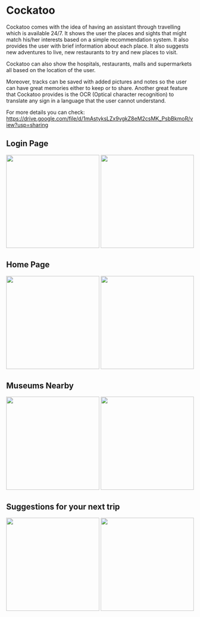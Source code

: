 # Cockatoo 

Cockatoo comes with the idea of having an assistant through travelling which is
available 24/7. It shows the user the places and sights that might match his/her interests based on a simple
recommendation system. It also provides the user with brief information about each place. It also suggests
new adventures to live, new restaurants to try and new places to visit.

Cockatoo can also show the hospitals, restaurants, malls and supermarkets all based on the location of
the user.

Moreover, tracks can be saved with added pictures and notes so the user can have great memories either to
keep or to share. Another great feature that Cockatoo provides is the OCR (Optical character recognition)
to translate any sign in a language that the user cannot understand.

For more details you can check: https://drive.google.com/file/d/1mAstyksLZx9vgkZ8eM2csMK_PsbBkmoR/view?usp=sharing

## Login Page
<p align="center">
<img src="https://user-images.githubusercontent.com/67008587/144004755-a46d5617-5ba4-43cb-aae5-9a7ae3f962a5.png" width="250">
<img src="https://user-images.githubusercontent.com/67008587/144006419-e825fe6e-7940-4000-825b-f8d6439ad305.jpg" width="250">
</p>

## Home Page
<p align="center">
<img src="https://user-images.githubusercontent.com/67008587/144006938-af77ae49-2f5d-4c31-bd5d-dfdb8f1791fb.jpg" width="250">
<img src="https://user-images.githubusercontent.com/67008587/144006851-2320d45f-697a-4f63-80d9-c1e62b259184.jpg" width="250">
</p>

## Museums Nearby 
<p align="center">
<img src="https://user-images.githubusercontent.com/67008587/144256178-307e403d-8486-4fe9-9221-3fc7a7ad88dd.jpg" width="250">
<img src="https://user-images.githubusercontent.com/67008587/144256371-4b93f382-9541-4367-82da-45b2f574614e.jpg" width="250">
</p>

## Suggestions for your next trip
<p align="center">
<img src="https://user-images.githubusercontent.com/67008587/144256605-cf74986b-d801-41ec-bffd-52d923a986e8.jpg" width="250">
<img src="https://user-images.githubusercontent.com/67008587/144256586-d149464c-b209-41ac-9de8-715b565c8a0a.jpg" width="250">
</p>


